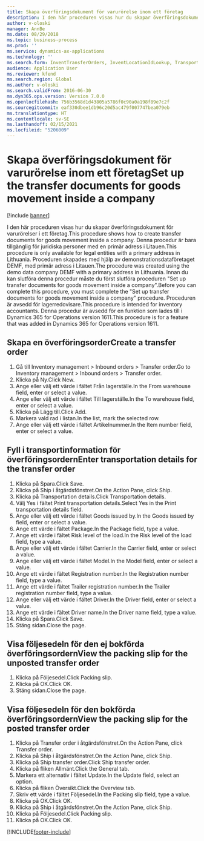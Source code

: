 ```yaml
---
title: Skapa överföringsdokument för varurörelse inom ett företag
description: I den här proceduren visas hur du skapar överföringsdokument för varurörelser i ett företag.
author: v-oloski
manager: AnnBe
ms.date: 08/29/2018
ms.topic: business-process
ms.prod: ''
ms.service: dynamics-ax-applications
ms.technology: ''
ms.search.form: InventTransferOrders, InventLocationIdLookup, TransportationDocument, HcmWorkerLookUp, SrsReportViewerForm, InventTransferParmShip
audience: Application User
ms.reviewer: kfend
ms.search.region: Global
ms.author: v-oloski
ms.search.validFrom: 2016-06-30
ms.dyn365.ops.version: Version 7.0.0
ms.openlocfilehash: 756b3568d1d43805a5786f0c90a0a198f89e7c2f
ms.sourcegitcommit: eaf330dbee1db96c20d5ac479f007747bea079eb
ms.translationtype: HT
ms.contentlocale: sv-SE
ms.lasthandoff: 02/15/2021
ms.locfileid: "5206009"
---
```

# <a name="set-up-the-transfer-documents-for-goods-movement-inside-a-company"></a><span data-ttu-id="2891c-103">Skapa överföringsdokument för varurörelse inom ett företag</span><span class="sxs-lookup"><span data-stu-id="2891c-103">Set up the transfer documents for goods movement inside a company</span></span>

[!include [banner](../../includes/banner.md)]

<span data-ttu-id="2891c-104">I den här proceduren visas hur du skapar överföringsdokument för varurörelser i ett företag.</span><span class="sxs-lookup"><span data-stu-id="2891c-104">This procedure shows how to create transfer documents for goods movement inside a company.</span></span> <span data-ttu-id="2891c-105">Denna procedur är bara tillgänglig för juridiska personer med en primär adress i Litauen.</span><span class="sxs-lookup"><span data-stu-id="2891c-105">This procedure is only available for legal entities with a primary address in Lithuania.</span></span> <span data-ttu-id="2891c-106">Proceduren skapades med hjälp av demonstrationsdataföretaget DEMF, med primär adress i Litauen.</span><span class="sxs-lookup"><span data-stu-id="2891c-106">The procedure was created using the demo data company DEMF with a primary address in Lithuania.</span></span> <span data-ttu-id="2891c-107">Innan du kan slutföra denna procedur måste du först slutföra proceduren "Set up transfer documents for goods movement inside a company".</span><span class="sxs-lookup"><span data-stu-id="2891c-107">Before you can complete this procedure, you must complete the "Set up transfer documents for goods movement inside a company" procedure.</span></span> <span data-ttu-id="2891c-108">Proceduren är avsedd för lagerredovisare.</span><span class="sxs-lookup"><span data-stu-id="2891c-108">This procedure is intended for inventory accountants.</span></span> <span data-ttu-id="2891c-109">Denna procedur är avsedd för en funktion som lades till i Dynamics 365 for Operations version 1611.</span><span class="sxs-lookup"><span data-stu-id="2891c-109">This procedure is for a feature that was added in Dynamics 365 for Operations version 1611.</span></span>


## <a name="create-a-transfer-order"></a><span data-ttu-id="2891c-110">Skapa en överföringsorder</span><span class="sxs-lookup"><span data-stu-id="2891c-110">Create a transfer order</span></span>
1. <span data-ttu-id="2891c-111">Gå till Inventory management > Inbound orders > Transfer order.</span><span class="sxs-lookup"><span data-stu-id="2891c-111">Go to Inventory management > Inbound orders > Transfer order.</span></span>
2. <span data-ttu-id="2891c-112">Klicka på Ny.</span><span class="sxs-lookup"><span data-stu-id="2891c-112">Click New.</span></span>
3. <span data-ttu-id="2891c-113">Ange eller välj ett värde i fältet Från lagerställe.</span><span class="sxs-lookup"><span data-stu-id="2891c-113">In the From warehouse field, enter or select a value.</span></span>
4. <span data-ttu-id="2891c-114">Ange eller välj ett värde i fältet Till lagerställe.</span><span class="sxs-lookup"><span data-stu-id="2891c-114">In the To warehouse field, enter or select a value.</span></span>
5. <span data-ttu-id="2891c-115">Klicka på Lägg till.</span><span class="sxs-lookup"><span data-stu-id="2891c-115">Click Add.</span></span>
6. <span data-ttu-id="2891c-116">Markera vald rad i listan.</span><span class="sxs-lookup"><span data-stu-id="2891c-116">In the list, mark the selected row.</span></span>
7. <span data-ttu-id="2891c-117">Ange eller välj ett värde i fältet Artikelnummer.</span><span class="sxs-lookup"><span data-stu-id="2891c-117">In the Item number field, enter or select a value.</span></span>

## <a name="enter-transportation-details-for-the-transfer-order"></a><span data-ttu-id="2891c-118">Fyll i transportinformation för överföringsordern</span><span class="sxs-lookup"><span data-stu-id="2891c-118">Enter transportation details for the transfer order</span></span>
1. <span data-ttu-id="2891c-119">Klicka på Spara.</span><span class="sxs-lookup"><span data-stu-id="2891c-119">Click Save.</span></span>
2. <span data-ttu-id="2891c-120">Klicka på Ship i åtgärdsfönstret.</span><span class="sxs-lookup"><span data-stu-id="2891c-120">On the Action Pane, click Ship.</span></span>
3. <span data-ttu-id="2891c-121">Klicka på Transportation details.</span><span class="sxs-lookup"><span data-stu-id="2891c-121">Click Transportation details.</span></span>
4. <span data-ttu-id="2891c-122">Välj Yes i fältet Print transportation details.</span><span class="sxs-lookup"><span data-stu-id="2891c-122">Select Yes in the Print transportation details field.</span></span>
5. <span data-ttu-id="2891c-123">Ange eller välj ett värde i fältet Goods issued by.</span><span class="sxs-lookup"><span data-stu-id="2891c-123">In the Goods issued by field, enter or select a value.</span></span>
6. <span data-ttu-id="2891c-124">Ange ett värde i fältet Package.</span><span class="sxs-lookup"><span data-stu-id="2891c-124">In the Package field, type a value.</span></span>
7. <span data-ttu-id="2891c-125">Ange ett värde i fältet Risk level of the load.</span><span class="sxs-lookup"><span data-stu-id="2891c-125">In the Risk level of the load field, type a value.</span></span>
8. <span data-ttu-id="2891c-126">Ange eller välj ett värde i fältet Carrier.</span><span class="sxs-lookup"><span data-stu-id="2891c-126">In the Carrier field, enter or select a value.</span></span>
9. <span data-ttu-id="2891c-127">Ange eller välj ett värde i fältet Model.</span><span class="sxs-lookup"><span data-stu-id="2891c-127">In the Model field, enter or select a value.</span></span>
10. <span data-ttu-id="2891c-128">Ange ett värde i fältet Registration number.</span><span class="sxs-lookup"><span data-stu-id="2891c-128">In the Registration number field, type a value.</span></span>
11. <span data-ttu-id="2891c-129">Ange ett värde i fältet Trailer registration number.</span><span class="sxs-lookup"><span data-stu-id="2891c-129">In the Trailer registration number field, type a value.</span></span>
12. <span data-ttu-id="2891c-130">Ange eller välj ett värde i fältet Driver.</span><span class="sxs-lookup"><span data-stu-id="2891c-130">In the Driver field, enter or select a value.</span></span>
13. <span data-ttu-id="2891c-131">Ange ett värde i fältet Driver name.</span><span class="sxs-lookup"><span data-stu-id="2891c-131">In the Driver name field, type a value.</span></span>
14. <span data-ttu-id="2891c-132">Klicka på Spara.</span><span class="sxs-lookup"><span data-stu-id="2891c-132">Click Save.</span></span>
15. <span data-ttu-id="2891c-133">Stäng sidan.</span><span class="sxs-lookup"><span data-stu-id="2891c-133">Close the page.</span></span>

## <a name="view-the-packing-slip-for-the-unposted-transfer-order"></a><span data-ttu-id="2891c-134">Visa följesedeln för den ej bokförda överföringsordern</span><span class="sxs-lookup"><span data-stu-id="2891c-134">View the packing slip for the unposted transfer order</span></span>
1. <span data-ttu-id="2891c-135">Klicka på Följesedel.</span><span class="sxs-lookup"><span data-stu-id="2891c-135">Click Packing slip.</span></span>
2. <span data-ttu-id="2891c-136">Klicka på OK.</span><span class="sxs-lookup"><span data-stu-id="2891c-136">Click OK.</span></span>
3. <span data-ttu-id="2891c-137">Stäng sidan.</span><span class="sxs-lookup"><span data-stu-id="2891c-137">Close the page.</span></span>

## <a name="view-the-packing-slip-for-the-posted-transfer-order"></a><span data-ttu-id="2891c-138">Visa följesedeln för den bokförda överföringsordern</span><span class="sxs-lookup"><span data-stu-id="2891c-138">View the packing slip for the posted transfer order</span></span>
1. <span data-ttu-id="2891c-139">Klicka på Transfer order i åtgärdsfönstret.</span><span class="sxs-lookup"><span data-stu-id="2891c-139">On the Action Pane, click Transfer order.</span></span>
2. <span data-ttu-id="2891c-140">Klicka på Ship i åtgärdsfönstret.</span><span class="sxs-lookup"><span data-stu-id="2891c-140">On the Action Pane, click Ship.</span></span>
3. <span data-ttu-id="2891c-141">Klicka på Ship transfer order.</span><span class="sxs-lookup"><span data-stu-id="2891c-141">Click Ship transfer order.</span></span>
4. <span data-ttu-id="2891c-142">Klicka på fliken Allmänt.</span><span class="sxs-lookup"><span data-stu-id="2891c-142">Click the General tab.</span></span>
5. <span data-ttu-id="2891c-143">Markera ett alternativ i fältet Update.</span><span class="sxs-lookup"><span data-stu-id="2891c-143">In the Update field, select an option.</span></span>
6. <span data-ttu-id="2891c-144">Klicka på fliken Översikt.</span><span class="sxs-lookup"><span data-stu-id="2891c-144">Click the Overview tab.</span></span>
7. <span data-ttu-id="2891c-145">Skriv ett värde i fältet Följesedel.</span><span class="sxs-lookup"><span data-stu-id="2891c-145">In the Packing slip field, type a value.</span></span>
8. <span data-ttu-id="2891c-146">Klicka på OK.</span><span class="sxs-lookup"><span data-stu-id="2891c-146">Click OK.</span></span>
9. <span data-ttu-id="2891c-147">Klicka på Ship i åtgärdsfönstret.</span><span class="sxs-lookup"><span data-stu-id="2891c-147">On the Action Pane, click Ship.</span></span>
10. <span data-ttu-id="2891c-148">Klicka på Följesedel.</span><span class="sxs-lookup"><span data-stu-id="2891c-148">Click Packing slip.</span></span>
11. <span data-ttu-id="2891c-149">Klicka på OK.</span><span class="sxs-lookup"><span data-stu-id="2891c-149">Click OK.</span></span>



[!INCLUDE[footer-include](../../../includes/footer-banner.md)]